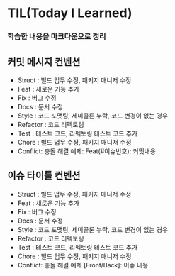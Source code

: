 # TIL(Today I Learned)
### 학습한 내용을 마크다운으로 정리

## 커밋 메시지 컨벤션
- Struct : 빌드 업무 수정, 패키지 매니저 수정
- Feat : 새로운 기능 추가
- Fix : 버그 수정
- Docs : 문서 수정
- Style : 코드 포맷팅, 세미콜론 누락, 코드 변경이 없는 경우
- Refactor : 코드 리펙토링
- Test : 테스트 코드, 리펙토링 테스트 코드 추가
- Chore : 빌드 업무 수정, 패키지 매니저 수정
- Conflict: 충돌 해결
예제: Feat(#이슈번호): 커밋내용

## 이슈 타이틀 컨벤션
- Struct : 빌드 업무 수정, 패키지 매니저 수정
- Feat : 새로운 기능 추가
- Fix : 버그 수정
- Docs : 문서 수정
- Style : 코드 포맷팅, 세미콜론 누락, 코드 변경이 없는 경우
- Refactor : 코드 리펙토링
- Test : 테스트 코드, 리펙토링 테스트 코드 추가
- Chore : 빌드 업무 수정, 패키지 매니저 수정
- Conflict: 충돌 해결
예제 [Front/Back]: 이슈 내용